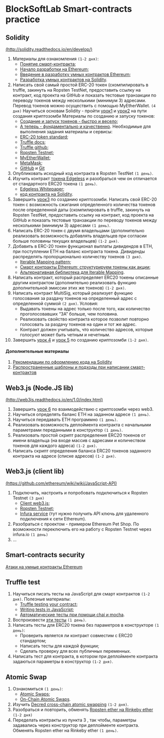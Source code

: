 # BlockSoftLab Smart-contracts practice

## Solidity
[(http://solidity.readthedocs.io/en/develop/)](http://solidity.readthedocs.io/en/develop/)

1. Материалы для ознакомления `(1-2 дня)`:
   - [Понятие смарт-контракта](https://forklog.com/chto-takoe-smart-kontrakt/);
   - [Начало разработки на Ethereum](https://habrahabr.ru/post/336132/);
   - [Введение в разработку умных контрактов Ethereum](https://habrahabr.ru/post/335710/);
   - [Разработка умных контрактов на Solidity](https://habrahabr.ru/post/312008/).
2. Написать свой самый простой ERC-20 токен (скомпилировать в truffle, закинуть на Ropsten TestNet, предоставить ссылку на контракт, код проекта на GitHub и показать тестовые транзакции по переводу токенов между несколькими (минимум 3) адресами.
   Перевод токенов можно осуществить с помощью MyEtherWallet. `(4 дня)`
   Научиться основам Solidity - пройти [урок1](https://cryptozombies.io/en/lesson/1) и [урок2](https://cryptozombies.io/en/lesson/2) на пути создания криптозомби
   Материалы по созданию и запуску токенов:
   - [Создание и запуск токенов - быстро и весело](https://medium.com/bitfwd/how-to-issue-your-own-token-on-ethereum-in-less-than-20-minutes-ac1f8f022793);
   - [А теперь - фундаментально и качественно](https://www.ethereum.org/token).
   Необходимые для выполнения задания материалы и сервисы:
   - [ERC-20 token standard](https://theethereum.wiki/w/index.php/ERC20_Token_Standard);
   - [Truffle docs](http://truffle.readthedocs.io/en/beta/);
   - [Truffle github](https://github.com/trufflesuite/truffle/);
   - [Ropsten Testnet](https://ropsten.etherscan.io/);
   - [MyEtherWallet](https://www.myetherwallet.com/);
   - [MetaMask](www.metamask.io);
   - [GitHub](https://github.com/) и [Git](https://git-scm.com/docs)
3. Опубликовать исходный код контракта в Ropsten TestNet `(1 день)`.
4. Изучить контракт [токена Edgeless](https://etherscan.io/token/Edgeless) и разобраться чем он отличается от стандартного ERC20 токена `(1 день)`.
   - [Edgeless Whitepaper](https://coss.io/documents/white-papers/edgeless.pdf);
   - [код контракта на Solidity](https://github.com/EdgelessCasino/Smart-Contracts).
5. Завершить [урок3](https://cryptozombies.io/en/lesson/3) по созданию криптозомби. Написать свой ERC-20 токен с возможность сжигания определенного количества токенов после определенной даты (скомпилировать в truffle, закинуть на Ropsten TestNet, предоставить ссылку на контракт, код проекта на GitHub и показать тестовые транзакции по переводу токенов между несколькими (минимум 3) адресами `(1 день)`.
6. Написать ERC-20 токен с двумя владельцами (дополнительно реализовать возможность добавлять владельцев при согласии больше половины текущих владельцев) `(1-2 дня)`.
7. Добавить в ERC-20 токен функционал выплаты дивидендов в ETH, при поступлении ETH на баланс контракта токена. Дивиденды распределять пропорционально количеству токенов `(3 дня)`.
   - [Iterable Mapping pattern](https://github.com/ethereum/dapp-bin/blob/master/library/iterable_mapping.sol);
   - [Смарт контракты Ethereum: структурируем токены как акции](https://habrahabr.ru/post/328246/);
   - [Альтернативная библиотека для Iterable Mapping](https://github.com/szerintedmi/solidity-itMapsLib).
8. Написать контракт, который распределяет ERC20 токены описанные другим контрактом (дополнительно реализовать функцию дополнительной эмиссии этих же токенов) `(1-2 дня)`.
9. Написать контракт MultiSig, который реализует функцию голосования за раздачу токенов на определенный адрес с определенной суммой `(2 дня)`.
   Условия:
   - Выдавать токены на адрес только после того, как количество проголосовавших “ЗА” больше, чем половина.
   - Реализовать свойство контракта которое позволит повторно голосовать за раздачу токенов на один и тот же адрес.
   - Контракт должен учитывать, что количество адресов, которые голосуют может быть четным и нечетным.
10. Завершить [урок 4](https://cryptozombies.io/en/lesson/4) и [урок 5](https://cryptozombies.io/en/lesson/5) по созданию криптозомби `(1-2 дня)`.

#### Дополнительные материалы
1. [Рекомендации по оформлению кода на Solidity](http://solidity.readthedocs.io/en/develop/style-guide.html)
2. [Распространенные шаблоны и подходы при написании смарт-контрактов](http://solidity.readthedocs.io/en/develop/common-patterns.html)

## Web3.js (Node.JS lib)
[(http://web3js.readthedocs.io/en/1.0/index.html)](http://web3js.readthedocs.io/en/1.0/index.html)

1. Завершить [урок 6](https://cryptozombies.io/en/lesson/6) по взаимодействию с криптозомби через web3.
2. Научиться определять баланс ETH на заданном адресе `(1 день)`.
3. Научиться передавать ETH программно `(1 день)`.
4. Реализовать возможность деплоймента контракта с начальными параметрами переданными в конструктор `(1 день)`.
5. Реализовать простой скрипт распределения ERC20 токенов от имени владельца (на входе массив с адресами и количеством токенов для каждого адреса) `(1-2 дня)`.
6. Написать скрипт определения баланса ERC20 токенов заданного контракта на адресе (списке адресов) `(1-2 дня)`.


## Web3.js (client lib)
[(https://github.com/ethereum/wiki/wiki/JavaScript-API)](https://github.com/ethereum/wiki/wiki/JavaScript-API)

1. Подключить, настроить и попробовать подключиться к Ropsten Testnet `(3 дня)`
   - [Client web3.js](https://github.com/ethereum/web3.js/);
   - [Ropsten Testnet](https://ropsten.etherscan.io/);
   - [Infura service](https://infura.io/) (тут нужно получить API ключь для удаленного подключения к сети Ethereum).
2. Разобраться с проектом - примером Ethereum Pet Shop. По возможности переключить его на работу с Ropsten Testnet через infura.io `(1 день)`
3. ...


## Smart-contracts security

[Атаки на умные контракты Ethereum](https://www.cryptologie.net/article/423/attacks-on-ethereum-smart-contracts/)


## Truffle test

1. Научиться писать тесты на JavaScript для смарт контрактов `(1-2 дня)`.
   Полезные материалы:
   - [Truffle testing your contract](http://truffleframework.com/docs/getting_started/testing);
   - [Writing tests in JavaScript](http://truffleframework.com/docs/getting_started/javascript-tests);
   - [Автоматические тесты при помощи chai и mocha](https://learn.javascript.ru/testing).
2. Воспроизвести [эти тесты](http://truffleframework.com/docs/getting_started/javascript-tests) `(1 день)`.
3. Написать тесты для ERC20 токена без параметров в конструкторе `(1 день)`:
   - Проверить является ли контракт совместим с ERC20 стандартом;
   - Написать тесты для каждой функции;
   - Сделать проверку для всех публичных переменных.
4. Написать тест для контракта, в котором при деплойменте контракта задаються параметры в конструктор `(1-2 дня)`.


## Atomic Swap
1. Ознакомиться `(1 день)`:
   - [Atomic Swaps](https://bitcointechtalk.com/atomic-swaps-d6ca26b680fe);
   - [On-Chain Atomic Swaps](https://blog.decred.org/2017/09/20/On-Chain-Atomic-Swaps/).
2. Изучить [Decred cross-chain atomic swapping](https://github.com/decred/atomicswap/) `(1-2 дня)`.
3. Разобраться и повторить, обменять [Ropsten ether на Rinkeby ether](https://medium.com/@DontPanicBurns/ethereum-cross-chain-atomic-swaps-5a91adca4f43) `(1-2 дня)`
4. Переделать контракты из пункта 3 , так чтобы, параметры задавались через конструктор при деплойменте контракта. Обменять Ropsten ether на Rinkeby ether `(1 день)`.
